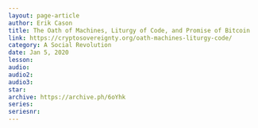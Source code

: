 ```yaml
---
layout: page-article
author: Erik Cason
title: The Oath of Machines, Liturgy of Code, and Promise of Bitcoin
link: https://cryptosovereignty.org/oath-machines-liturgy-code/
category: A Social Revolution
date: Jan 5, 2020
lesson: 
audio: 
audio2: 
audio3: 
star: 
archive: https://archive.ph/6oYhk
series: 
seriesnr: 
---
```

